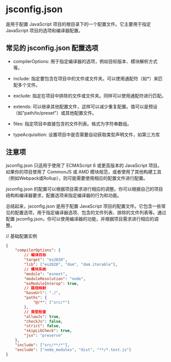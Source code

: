 # jsconfig.json 

是用于配置 JavaScript 项目的根目录下的一个配置文件。它主要用于指定 JavaScript 项目的选项和编译器配置。

## 常见的 jsconfig.json 配置选项

- compilerOptions: 用于指定编译器的选项，例如目标版本、模块解析方式等。
  
- include: 指定要包含在项目中的文件或文件夹。可以使用通配符（如*）来匹配多个文件。
  
- exclude: 指定在项目中排除的文件或文件夹。同样可以使用通配符进行匹配。
  
- extends: 可以继承其他配置文件，这样可以减少重复配置。值可以是预设（如"path/to/preset"）或其他配置文件。
  
- files: 指定项目中直接包含的文件列表。格式为字符串数组。
  
- typeAcquisition: 设置项目中是否需要自动获取类型声明文件，如第三方库
  
  
## 注意项

jsconfig.json 只适用于使用了 ECMAScript 6 或更高版本的 JavaScript 项目。如果你的项目使用了 CommonJS 或 AMD 模块规范，或者使用了其他构建工具（例如Webpack或Rollup），则可能需要使用相应的配置文件进行配置。

jsconfig.json 的配置可以根据项目需求进行相应的调整。你可以根据自己的项目结构和编译器要求，配置选项来指定编译器的行为和功能。

总结起来，jsconfig.json 是用于配置 JavaScript 项目的配置文件。它包含一些常见的配置选项，用于指定编译器选项、包含的文件列表、排除的文件列表等。通过配置 jsconfig.json，你可以使用编译器的功能，并根据项目需求进行相应的调整。

// 基础配置实例
```json
{
    "compilerOptions": {
        // 编译目标
        "target": "es2020",
        "lib": ["es2020", "dom", "dom.iterable"],
        // 模块系统
        "module": "esnext",
        "moduleResolution": "node",
        "esModuleInterop": true,
        // 路径映射
        "baseUrl": "./",
        "paths": {
            "@/*": ["src/*"]
        },
        // 类型检查
        "allowJs": true,
        "checkJs": false,
        "strict": false,
        "skipLibCheck": true,
        "jsx": "preserve"
    },
    "include": ["src/**/*"],
    "exclude": ["node_modules", "dist", "**/*.test.js"]
}
```